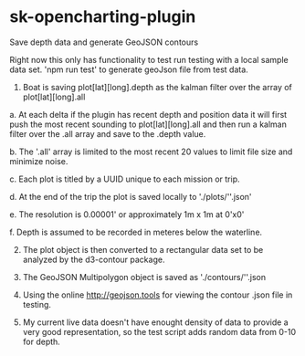 # sk-opencharting-plugin
Save depth data and generate GeoJSON contours

Right now this only has functionality to test run testing with a local sample data set. 
'npm run test' to generate geoJson file from test data. 

1. Boat is saving plot[lat][long].depth as the kalman filter over the array of plot[lat][long].all
  
  a. At each delta if the plugin has recent depth and position data it will first push the most recent sounding to plot[lat][long].all and then run a kalman filter over the .all array and save to the .depth value.
  
  b. The '.all' array is limited to the most recent 20 values to limit file size and minimize noise. 
  
  c. Each plot is titled by a UUID unique to each mission or trip. 
  
  d. At the end of the trip the plot is saved locally to './plots/'<UUID>'.json'
  
  e. The resolution is 0.00001' or approximately 1m x 1m at 0'x0'
  
  f. Depth is assumed to be recorded in meteres below the waterline.
  
2. The plot object is then converted to a rectangular data set to be analyzed by the d3-contour package.

3. The GeoJSON Multipolygon object is saved as './contours/'<UUID>'.json

4. Using the online http://geojson.tools for viewing the contour .json file in testing.  

5. My current live data doesn't have enought density of data to provide a very good representation, so the test script adds random data from 0-10 for depth. 

 
